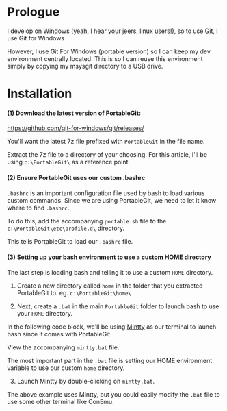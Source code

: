 Prologue
========

I develop on Windows (yeah, I hear your jeers, linux users!), so to use Git, I use Git for Windows

However, I use Git For Windows (portable version) so I can keep my dev environment centrally located.  This is so I can reuse this environment simply by copying my msysgit directory to a USB drive.

Installation
============

#### (1) Download the latest version of PortableGit:
https://github.com/git-for-windows/git/releases/

You'll want the latest 7z file prefixed with `PortableGit` in the file name.

Extract the 7z file to a directory of your choosing.  For this article, I'll be using `c:\PortableGit\` as a reference point.

#### (2) Ensure PortableGit uses our custom .bashrc

`.bashrc` is an important configuration file used by bash to load various custom commands.  Since we are using PortableGit, we need to let it know where to find `.bashrc`.

To do this, add the accompanying `portable.sh` file to the `c:\PortableGit\etc\profile.d\` directory.

This tells PortableGit to load our `.bashrc` file.

#### (3) Setting up your bash environment to use a custom HOME directory

The last step is loading bash and telling it to use a custom `HOME` directory.

1. Create a new directory called `home` in the folder that you extracted PortableGit to. eg. `c:\PortableGit\home\`

2. Next, create a `.bat` in the main `PortableGit` folder to launch bash to use your `HOME` directory.

In the following code block, we'll be using [Mintty](https://mintty.github.io/) as our terminal to launch bash since it comes with PortableGit.

View the accompanying `mintty.bat` file.

The most important part in the `.bat` file is setting our HOME environment variable to use our custom `home` directory.

3. Launch Mintty by double-clicking on `mintty.bat`.

The above example uses Mintty, but you could easily modify the `.bat` file to use some other terminal like ConEmu.
